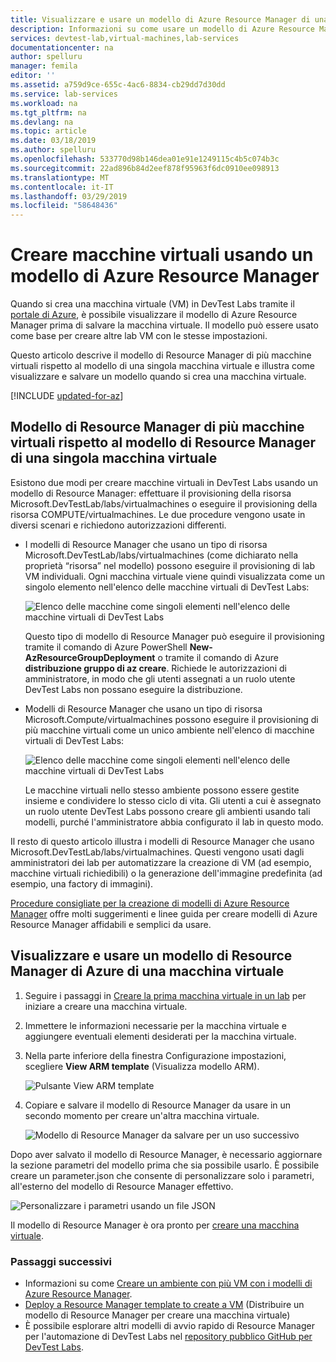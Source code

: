 ```yaml
---
title: Visualizzare e usare un modello di Azure Resource Manager di una macchina virtuale |Microsoft Docs
description: Informazioni su come usare un modello di Azure Resource Manager di una macchina virtuale per creare altre macchine virtuali
services: devtest-lab,virtual-machines,lab-services
documentationcenter: na
author: spelluru
manager: femila
editor: ''
ms.assetid: a759d9ce-655c-4ac6-8834-cb29dd7d30dd
ms.service: lab-services
ms.workload: na
ms.tgt_pltfrm: na
ms.devlang: na
ms.topic: article
ms.date: 03/18/2019
ms.author: spelluru
ms.openlocfilehash: 533770d98b146dea01e91e1249115c4b5c074b3c
ms.sourcegitcommit: 22ad896b84d2eef878f95963f6dc0910ee098913
ms.translationtype: MT
ms.contentlocale: it-IT
ms.lasthandoff: 03/29/2019
ms.locfileid: "58648436"
---
```

# <a name="create-virtual-machines-using-an-azure-resource-manager-template"></a>Creare macchine virtuali usando un modello di Azure Resource Manager 

Quando si crea una macchina virtuale (VM) in DevTest Labs tramite il [portale di Azure](https://go.microsoft.com/fwlink/p/?LinkID=525040), è possibile visualizzare il modello di Azure Resource Manager prima di salvare la macchina virtuale. Il modello può essere usato come base per creare altre lab VM con le stesse impostazioni.

Questo articolo descrive il modello di Resource Manager di più macchine virtuali rispetto al modello di una singola macchina virtuale e illustra come visualizzare e salvare un modello quando si crea una macchina virtuale.

[!INCLUDE [updated-for-az](../../includes/updated-for-az.md)]

## <a name="multi-vm-vs-single-vm-resource-manager-templates"></a>Modello di Resource Manager di più macchine virtuali rispetto al modello di Resource Manager di una singola macchina virtuale
Esistono due modi per creare macchine virtuali in DevTest Labs usando un modello di Resource Manager: effettuare il provisioning della risorsa Microsoft.DevTestLab/labs/virtualmachines o eseguire il provisioning della risorsa COMPUTE/virtualmachines. Le due procedure vengono usate in diversi scenari e richiedono autorizzazioni differenti.

- I modelli di Resource Manager che usano un tipo di risorsa Microsoft.DevTestLab/labs/virtualmachines (come dichiarato nella proprietà “risorsa” nel modello) possono eseguire il provisioning di lab VM individuali. Ogni macchina virtuale viene quindi visualizzata come un singolo elemento nell'elenco delle macchine virtuali di DevTest Labs:

   ![Elenco delle macchine come singoli elementi nell'elenco delle macchine virtuali di DevTest Labs](./media/devtest-lab-use-arm-template/devtestlab-lab-vm-single-item.png)

   Questo tipo di modello di Resource Manager può eseguire il provisioning tramite il comando di Azure PowerShell **New-AzResourceGroupDeployment** o tramite il comando di Azure **distribuzione gruppo di az creare**. Richiede le autorizzazioni di amministratore, in modo che gli utenti assegnati a un ruolo utente DevTest Labs non possano eseguire la distribuzione. 

- Modelli di Resource Manager che usano un tipo di risorsa Microsoft.Compute/virtualmachines possono eseguire il provisioning di più macchine virtuali come un unico ambiente nell'elenco di macchine virtuali di DevTest Labs:

   ![Elenco delle macchine come singoli elementi nell'elenco delle macchine virtuali di DevTest Labs](./media/devtest-lab-use-arm-template/devtestlab-lab-vm-single-environment.png)

   Le macchine virtuali nello stesso ambiente possono essere gestite insieme e condividere lo stesso ciclo di vita. Gli utenti a cui è assegnato un ruolo utente DevTest Labs possono creare gli ambienti usando tali modelli, purché l'amministratore abbia configurato il lab in questo modo.

Il resto di questo articolo illustra i modelli di Resource Manager che usano Microsoft.DevTestLab/labs/virtualmachines. Questi vengono usati dagli amministratori dei lab per automatizzare la creazione di VM (ad esempio, macchine virtuali richiedibili) o la generazione dell'immagine predefinita (ad esempio, una factory di immagini).

[Procedure consigliate per la creazione di modelli di Azure Resource Manager](https://docs.microsoft.com/azure/azure-resource-manager/resource-manager-template-best-practices) offre molti suggerimenti e linee guida per creare modelli di Azure Resource Manager affidabili e semplici da usare.

## <a name="view-and-save-a-virtual-machines-resource-manager-template"></a>Visualizzare e usare un modello di Resource Manager di Azure di una macchina virtuale
1. Seguire i passaggi in [Creare la prima macchina virtuale in un lab](tutorial-create-custom-lab.md#add-a-vm-to-the-lab) per iniziare a creare una macchina virtuale.
1. Immettere le informazioni necessarie per la macchina virtuale e aggiungere eventuali elementi desiderati per la macchina virtuale.
1. Nella parte inferiore della finestra Configurazione impostazioni, scegliere **View ARM template** (Visualizza modello ARM).

   ![Pulsante View ARM template](./media/devtest-lab-use-arm-template/devtestlab-lab-view-rm-template.png)
1. Copiare e salvare il modello di Resource Manager da usare in un secondo momento per creare un'altra macchina virtuale.

   ![Modello di Resource Manager da salvare per un uso successivo](./media/devtest-lab-use-arm-template/devtestlab-lab-copy-rm-template.png)

Dopo aver salvato il modello di Resource Manager, è necessario aggiornare la sezione parametri del modello prima che sia possibile usarlo. È possibile creare un parameter.json che consente di personalizzare solo i parametri, all'esterno del modello di Resource Manager effettivo. 

![Personalizzare i parametri usando un file JSON](./media/devtest-lab-use-arm-template/devtestlab-lab-custom-params.png)

Il modello di Resource Manager è ora pronto per [creare una macchina virtuale](devtest-lab-create-environment-from-arm.md).

### <a name="next-steps"></a>Passaggi successivi
* Informazioni su come [Creare un ambiente con più VM con i modelli di Azure Resource Manager](devtest-lab-create-environment-from-arm.md).
* [Deploy a Resource Manager template to create a VM](devtest-lab-create-environment-from-arm.md#automate-deployment-of-environments) (Distribuire un modello di Resource Manager per creare una macchina virtuale)
* È possibile esplorare altri modelli di avvio rapido di Resource Manager per l'automazione di DevTest Labs nel [repository pubblico GitHub per DevTest Labs](https://github.com/Azure/azure-quickstart-templates).
